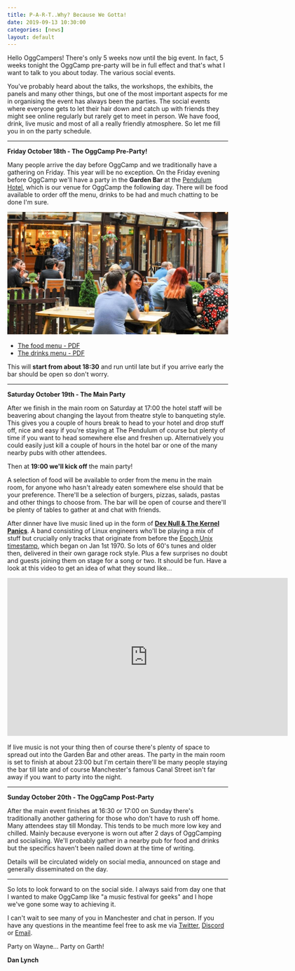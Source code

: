 ```yaml
---
title: P-A-R-T..Why? Because We Gotta!
date: 2019-09-13 10:30:00
categories: [news]
layout: default
---
```


Hello OggCampers! There's only 5 weeks now until the big event. In fact, 5 weeks tonight the OggCamp pre-party will be in full effect and that's what I want to talk to you about today. The various social events.

You've probably heard about the talks, the workshops, the exhibits, the panels and many other things, but one of the most important aspects for me in organising the event has always been the parties. The social events where everyone gets to let their hair down and catch up with friends they might see online regularly but rarely get to meet in person. We have food, drink, live music and most of all a really friendly atmosphere. So let me fill you in on the party schedule.

----

**Friday October 18th - The OggCamp Pre-Party!**

Many people arrive the day before OggCamp and we traditionally have a gathering on Friday. This year will be no exception. On the Friday evening before OggCamp we'll have a party in the **Garden Bar** at the [Pendulum Hotel](https://www.pendulumhotel.co.uk), which is our venue for OggCamp the following day. There will be food available to order off the menu, drinks to be had and much chatting to be done I'm sure.

<img src="/assets/img/pendulum-garden-bar.jpg" class="" />

- [The food menu - PDF](https://www.pendulumhotel.co.uk/wp-content/uploads/2019/02/New-Food-Menu.pdf)
- [The drinks menu - PDF](https://www.pendulumhotel.co.uk/wp-content/uploads/2019/02/Pendulum-Garden-Bar-Menu.pdf)

This will **start from about 18:30** and run until late but if you arrive early the bar should be open so don't worry.

----

**Saturday October 19th - The Main Party**

After we finish in the main room on Saturday at 17:00 the hotel staff will be beavering about changing the layout from theatre style to banqueting style. This gives you a couple of hours break to head to your hotel and drop stuff off, nice and easy if you're staying at The Pendulum of course but plenty of time if you want to head somewhere else and freshen up. Alternatively you could easily just kill a couple of hours in the hotel bar or one of the many nearby pubs with other attendees. 

Then at **19:00 we'll kick off** the main party!

A selection of food will be available to order from the menu in the main room, for anyone who hasn't already eaten somewhere else should that be your preference. There'll be a selection of burgers, pizzas, salads, pastas and other things to choose from. The bar will be open of course and there'll be plenty of tables to gather at and chat with friends.

After dinner have live music lined up in the form of [**Dev Null & The Kernel Panics**](https://github.com/dev-null-and-the-kernel-panics). A band consisting of Linux engineers who'll be playing a mix of stuff but crucially only tracks that originate from before the [Epoch Unix timestamp](https://www.unixtimestamp.com/index.php), which began on Jan 1st 1970. So lots of 60's tunes and older then, delivered in their own garage rock style. Plus a few surprises no doubt and guests joining them on stage for a song or two. It should be fun. Have a look at this video to get an idea of what they sound like...

<iframe class="YouTubeEmbed" width="640" height="360" src="https://www.youtube.com/embed/scwLGsthLnw" frameborder="0" allow="accelerometer; autoplay; encrypted-media; gyroscope; picture-in-picture" allowfullscreen></iframe>

If live music is not your thing then of course there's plenty of space to spread out into the Garden Bar and other areas. The party in the main room is set to finish at about 23:00 but I'm certain there'll be many people staying the bar till late and of course Manchester's famous Canal Street isn't far away if you want to party into the night.

----

**Sunday October 20th - The OggCamp Post-Party**

After the main event finishes at 16:30 or 17:00 on Sunday there's traditionally another gathering for those who don't have to rush off home. Many attendees stay till Monday. This tends to be much more low key and chilled. Mainly because everyone is worn out after 2 days of OggCamping and socialising. We'll probably gather in a nearby pub for food and drinks but the specifics haven't been nailed down at the time of writing. 

Details will be circulated widely on social media, announced on stage and generally disseminated on the day.

----

So lots to look forward to on the social side. I always said from day one that I wanted to make OggCamp like "a music festival for geeks" and I hope we've gone some way to achieving it.

I can't wait to see many of you in Manchester and chat in person. If you have any questions in the meantime feel free to ask me via [Twitter](https://twitter.com/MethodDan), [Discord](https://discord.gg/4DcDk6Y) or [Email](mailto:dan@danlynch.org).

Party on Wayne... Party on Garth!

**Dan Lynch**
